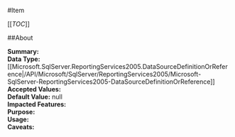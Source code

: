 #Item

[[_TOC_]]

##About

**Summary:** <remarks />  
**Data Type:** [[Microsoft.SqlServer.ReportingServices2005.DataSourceDefinitionOrReference|/API/Microsoft/SqlServer/ReportingServices2005/Microsoft-SqlServer-ReportingServices2005-DataSourceDefinitionOrReference]]  
**Accepted Values:**   
**Default Value:** null  
**Impacted Features:**   
**Purpose:**   
**Usage:**   
**Caveats:**   

